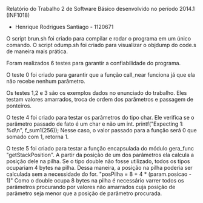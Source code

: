 Relatório do Trabalho 2 de Software Básico desenvolvido no período 2014.1 (INF1018)

- Henrique Rodrigues Santiago - 1120671


O script brun.sh foi criado para compilar e rodar o programa em um único comando.
O script odump.sh foi criado para visualizar o objdump do code.s de maneira mais prática.


Foram realizados 6 testes para garantir a confiabilidade do programa.

O teste 0 foi criado para garantir que a função call_near funciona já que ela não recebe nenhum parâmetro.

Os testes 1,2 e 3 são os exemplos dados no enunciado do trabalho.
Eles testam valores amarrados, troca de ordem dos parâmetros e passagem de ponteiros.

O teste 4 foi criado para testar os parâmetros do tipo char.
Ele verifica se o parâmetro passado de fato é um char e não um int.
printf("Expecting 1: %d\n", f_sum1(256));
Nesse caso, o valor passado para a função será 0 que somado com 1, retorna 1.

O teste 5 foi criado para testar a função encapsulada do módulo gera_func "getStackPosition".
A partir da posição de um dos parâmetros ela calcula a posição dele na pilha.
Se o tipo double não fosse utilizado, todos os tipos ocupariam 4 bytes na pilha.
Dessa maneira, a posição na pilha poderia ser calculada sem a necessidade do for.
"posPilha = 8 + 4 * (param.posicao - 1)"
Como o double ocupa 8 bytes na pilha é necessário varrer todos os parâmetros procurando
por valores não amarrados cuja posição de parâmetro seja menor que a posição de parâmetro procurada.
